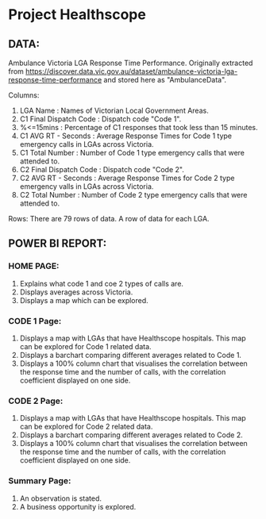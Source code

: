 # Project Healthscope

## DATA:

Ambulance Victoria LGA Response Time Performance. 
Originally extracted from https://discover.data.vic.gov.au/dataset/ambulance-victoria-lga-response-time-performance and stored here as "AmbulanceData".

Columns:
  1. LGA Name                : Names of Victorian Local Government Areas.
  2. C1 Final Dispatch Code  : Dispatch code "Code 1".
  4. %<=15mins               : Percentage of C1 responses that took less than 15 minutes.
  5. C1 AVG RT - Seconds     : Average Response Times for Code 1 type emergency calls in LGAs across Victoria.
  6. C1 Total Number         : Number of Code 1 type emergency calls that were attended to.
  7. C2 Final Dispatch Code  : Dispatch code "Code 2".
  8. C2 AVG RT - Seconds     : Average Response Times for Code 2 type emergency valls in LGAs across Victoria.
  9. C2 Total Number         : Number of Code 2 type emergency calls that were attended to.

Rows:
  There are 79 rows of data. A row of data for each LGA.

## POWER BI REPORT:

### HOME PAGE:
  
  1. Explains what code 1 and coe 2 types of calls are.
  2. Displays averages across Victoria.
  3. Displays a map which can be explored.

### CODE 1 Page:

  1. Displays a map with LGAs that have Healthscope hospitals. This map can be explored for Code 1 related data.
  2. Displays a barchart comparing different averages related to Code 1.
  3. Displays a 100% column chart that visualises the correlation between the response time and the number of calls, with the correlation  coefficient displayed on one side.

### CODE 2 Page:

  1. Displays a map with LGAs that have Healthscope hospitals. This map can be explored for Code 2 related data.
  2. Displays a barchart comparing different averages related to Code 2.
  3. Displays a 100% column chart that visualises the correlation between the response time and the number of calls, with the correlation  coefficient displayed on one side.

### Summary Page:

  1. An observation is stated.
  2. A business opportunity is explored.






